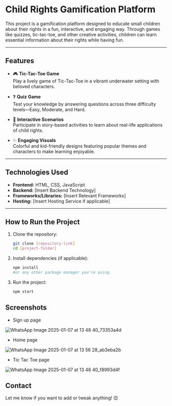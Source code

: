 # **Child Rights Gamification Platform**

This project is a gamification platform designed to educate small children about their rights in a fun, interactive, and engaging way. Through games like quizzes, tic-tac-toe, and other creative activities, children can learn essential information about their rights while having fun.

---

## **Features**

- 🎮 **Tic-Tac-Toe Game**  
  Play a lively game of Tic-Tac-Toe in a vibrant underwater setting with beloved characters.  

- ❓ **Quiz Game**  
  Test your knowledge by answering questions across three difficulty levels—Easy, Moderate, and Hard.  

- 🌟 **Interactive Scenarios**  
  Participate in story-based activities to learn about real-life applications of child rights.  

- ✨ **Engaging Visuals**  
  Colorful and kid-friendly designs featuring popular themes and characters to make learning enjoyable.

---

## **Technologies Used**

- **Frontend:** HTML, CSS, JavaScript  
- **Backend:** [Insert Backend Technology]  
- **Frameworks/Libraries:** [Insert Relevant Frameworks]  
- **Hosting:** [Insert Hosting Service if applicable]

---

## **How to Run the Project**

1. Clone the repository:  
   ```bash
   git clone [repository-link]
   cd [project-folder]
2. Install dependencies (if applicable):  
   ```bash
   npm install
   #or any other package manager you're using.
3. Run the project:  
   ```bash
   npm start 

## **Screenshots**
- Sign up page
  
![WhatsApp Image 2025-01-07 at 13 48 40_73353a4d](https://github.com/user-attachments/assets/39f9640b-72d3-4b39-ba48-43d050176909)


- Home page
 
![WhatsApp Image 2025-01-07 at 13 56 28_ab3eba2b](https://github.com/user-attachments/assets/ae36e89d-3a73-40ea-9d4c-9e4b297ba8d6)


- Tic Tac Toe page
  
![WhatsApp Image 2025-01-07 at 13 48 40_f8993d4f](https://github.com/user-attachments/assets/55ab9612-7d8b-41fa-bd64-40336d7ab35a)

## **Contact**


Let me know if you want to add or tweak anything! 😊


